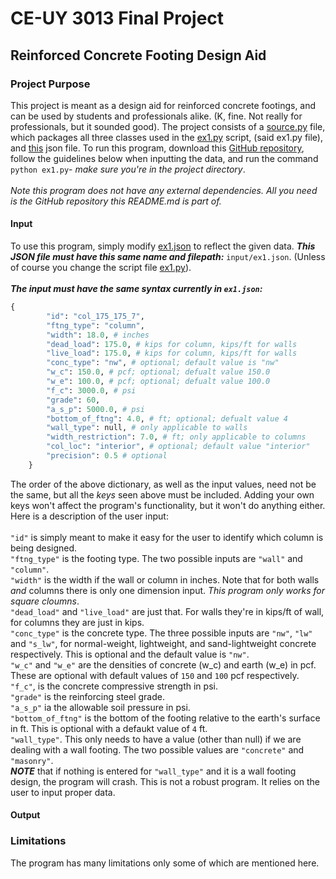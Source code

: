 # CE-UY 3013 Final Project

## Reinforced Concrete Footing Design Aid

### Project Purpose

This project is meant as a design aid for reinforced concrete footings, and 
can be used by students and professionals alike. (K, fine. Not really for 
professionals, but it sounded good). The project consists of a 
[source.py](https://github.com/aryeludmir/ceuy3013-final-project--footings/blob/main/source.py)
file, which packages all three classes used in the 
[ex1.py](https://github.com/aryeludmir/ceuy3013-final-project--footings/blob/main/ex1.py)
script, (said ex1.py file), and 
[this](https://github.com/aryeludmir/ceuy3013-final-project--footings/blob/main/input/ex1.json)
json file. To run this program, download this
[GitHub repository](https://github.com/aryeludmir/ceuy3013-final-project--footings.git),
follow the guidelines below when inputting the data, and run the command `python ex1.py`-
*make sure you're in the project directory*. 
<br />
<br />
*Note this program does not have any external dependencies. All you need is the
GitHub repository this README.md is part of.*

#### Input
To use this program, simply modify
[ex1.json](https://github.com/aryeludmir/ceuy3013-final-project--footings/blob/main/input/ex1.json)
to reflect the given data. ***This JSON file must have this same name and filepath:*** `input/ex1.json`.
(Unless of course you change the script file
[ex1.py](https://github.com/aryeludmir/ceuy3013-final-project--footings/blob/main/ex1.py)).
<br />
<br />
***The input must have the same syntax currently in `ex1.json`:***
<br />
```python
{
        "id": "col_175_175_7",
        "ftng_type": "column",
        "width": 18.0, # inches
        "dead_load": 175.0, # kips for column, kips/ft for walls
        "live_load": 175.0, # kips for column, kips/ft for walls
        "conc_type": "nw", # optional; default value is "nw"
        "w_c": 150.0, # pcf; optional; defualt value 150.0
        "w_e": 100.0, # pcf; optional; defualt value 100.0
        "f_c": 3000.0, # psi
        "grade": 60,
        "a_s_p": 5000.0, # psi
        "bottom_of_ftng": 4.0, # ft; optional; defualt value 4
        "wall_type": null, # only applicable to walls
        "width_restriction": 7.0, # ft; only applicable to columns
        "col_loc": "interior", # optional; default value "interior"
        "precision": 0.5 # optional
    }
```
The order of the above dictionary, as well as the input values, need not 
be the same, but all the *keys* seen above must be included. Adding your
own keys won't affect the program's functionality, but it won't do anything either.
Here is a description of the user input:
<br />
<br />
`"id"` is simply meant to make it easy for the user to identify
which column is being designed. <br />
`"ftng_type"` is the footing type. The two possible inputs are
`"wall"` and `"column"`. <br />
`"width"` is the width if the wall or column in inches. Note that
for both walls *and* columns there is only one dimension input. *This
program only works for square cloumns*.<br />
`"dead_load"` and `"live_load"` are just that. For walls they're in 
kips/ft of wall, for columns they are just in kips.<br />
`"conc_type"` is the concrete type. The three possible inputs are 
`"nw"`, `"lw"` and `"s_lw"`, for normal-weight, lightweight, and sand-lightweight
concrete respectively. This is optional and the default value is `"nw"`.<br />
`"w_c"` and `"w_e"` are the densities of concrete (w_c) and earth (w_e) in pcf.
These are optional with default values of `150` and `100` pcf respectively.<br />
`"f_c"`, is the concrete compressive strength in psi. <br />
`"grade"` is the reinforcing steel grade. <br />
`"a_s_p"` ia the allowable soil pressure in psi. <br />
`"bottom_of_ftng"` is the bottom of the footing relative to 
the earth's surface in ft. This is optional with a defaukt value of `4` ft. <br />
`"wall_type"`. This only needs to have a value (other than null) if we are 
dealing with a wall footing. The two possible values are `"concrete"` and `"masonry"`. <br />
***NOTE*** that if nothing is entered for `"wall_type"` and it is a wall
footing design, the program will crash. This is not a robust program. It relies
on the user to input proper data. <br />

#### Output
### Limitations
The program has many limitations only some of which are mentioned here.
